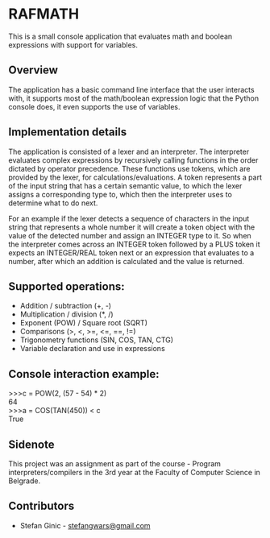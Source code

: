 # RAFMATH
This is a small console application that evaluates math and boolean expressions with support for variables.

## Overview
The application has a basic command line interface that the user interacts with, it supports most of the math/boolean expression logic that the Python console does, it even supports the use of variables.

## Implementation details
The application is consisted of a lexer and an interpreter. The interpreter evaluates complex expressions by recursively calling functions in the order dictated by operator precedence. These functions use tokens, which are provided by the lexer, for calculations/evaluations.
A token represents a part of the input string that has a certain semantic value, to which the lexer assigns a corresponding type to, which then the interpreter uses to determine what to do next.

For an example if the lexer detects a sequence of characters in the input string that represents a whole number it will create a token object with the value of the detected number and assign an INTEGER type to it. So when the interpreter comes across an INTEGER token followed by a PLUS token it expects an INTEGER/REAL token next or an expression that evaluates to a number, after which an addition is calculated and the value is returned.

## Supported operations:
* Addition / subtraction (+, -)
* Multiplication / division (*, /)
* Exponent (POW) / Square root (SQRT)
* Comparisons (>, <, >=, <=, ==, !=)
* Trigonometry functions (SIN, COS, TAN, CTG)
* Variable declaration and use in expressions

## Console interaction example:
\>>>c = POW(2, (57 - 54) * 2)<br>
64<br>
\>>>a = COS(TAN(450)) < c<br>
True<br>

## Sidenote
This project was an assignment as part of the course - Program interpreters/compilers in the 3rd year at the Faculty of Computer Science in Belgrade.

## Contributors
- Stefan Ginic - <stefangwars@gmail.com>
